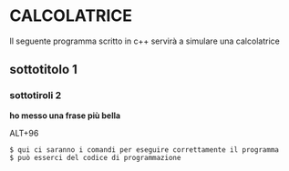# CALCOLATRICE
Il seguente programma scritto in c++ servirà a simulare una calcolatrice

## sottotitolo 1

### sottotiroli 2

**ho messo una frase più bella**

ALT+96
```
$ qui ci saranno i comandi per eseguire correttamente il programma
$ può esserci del codice di programmazione
```
